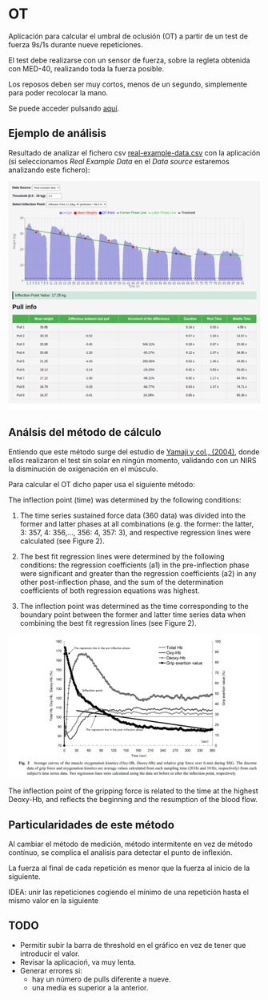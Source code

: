 # OT

Aplicación para calcular el umbral de oclusión (OT) a partir de un test de fuerza 9s/1s durante nueve repeticiones.

El test debe realizarse con un sensor de fuerza, sobre la regleta obtenida con MED-40, realizando toda la fuerza posible.

Los reposos deben ser muy cortos, menos de un segundo, simplemente para poder recolocar la mano.

Se puede acceder pulsando [aquí](https://climbing-ot-threshold.vercel.app/).

## Ejemplo de análisis

Resultado de analizar el fichero csv [real-example-data.csv](./public/real-example-data.csv) con la aplicación (si seleccionamos _Real Example Data_ en el _Data source_ estaremos analizando este fichero):

![Ejemplo de análisis](./public/real-example-data.png)

## Análsis del método de cálculo

Entiendo que este método surge del estudio de [Yamaji y col., (2004)](https://www.researchgate.net/publication/8634784_Relationships_between_Decreasing_Force_and_Muscle_Oxygenation_Kinetics_during_Sustained_Static_Gripping), donde ellos realizaron el test sin solar en ningún momento, validando con un NIRS la disminución de oxigenación en el músculo.

Para calcular el OT dicho paper usa el siguiente método:

The inflection point (time) was determined by the following conditions:

1. The time series sustained force data (360 data) was
   divided into the former and latter phases at all combinations
   (e.g. the former: the latter, 3: 357, 4: 356,..., 356: 4, 357: 3),
   and respective regression lines were calculated (see Figure 2).

2. The best fit regression lines were determined by the
   following conditions: the regression coefficients (a1) in the
   pre-inflection phase were significant and greater than the
   regression coefficients (a2) in any other post-inflection phase,
   and the sum of the determination coefficients of both
   regression equations was highest.

3. The inflection point was determined as the time
   corresponding to the boundary point between the former and
   latter time series data when combining the best fit regression
   lines (see Figure 2).

![Figure 2](./public/fig2-yamaji2004.png)

The inflection point of the gripping force is related to the time
at the highest Deoxy-Hb, and reflects the beginning and the resumption of the blood flow.

## Particularidades de este método

Al cambiar el método de medición, método intermitente en vez de método contínuo, se complica el analísis para detectar el punto de inflexión.

La fuerza al final de cada repetición es menor que la fuerza al inicio de la siguiente.

IDEA: unir las repeticiones cogiendo el mínimo de una repetición hasta el mismo valor en la siguiente

## TODO

- Permitir subir la barra de threshold en el gráfico en vez de tener que introducir el valor.
- Revisar la aplicacioń, va muy lenta.
- Generar errores si:
  - hay un número de pulls diferente a nueve.
  - una media es superior a la anterior.
